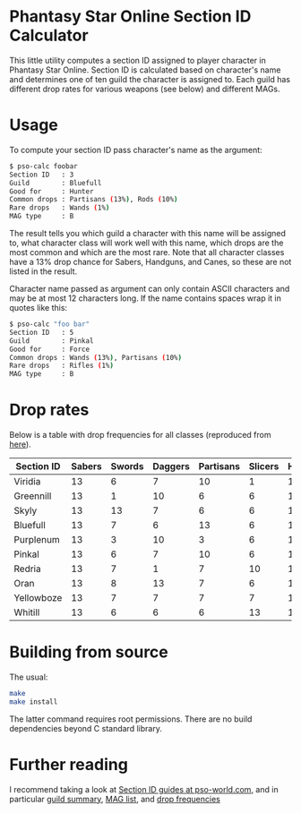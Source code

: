 Phantasy Star Online Section ID Calculator
==========================================

This little utility computes a section ID assigned to player character in
Phantasy Star Online.  Section ID is calculated based on character's name and
determines one of ten guild the character is assigned to.  Each guild has
different drop rates for various weapons (see below) and different MAGs.


Usage
=====

To compute your section ID pass character's name as the argument:

```bash
$ pso-calc foobar
Section ID   : 3
Guild        : Bluefull
Good for     : Hunter
Common drops : Partisans (13%), Rods (10%)
Rare drops   : Wands (1%)
MAG type     : B
```

The result tells you which guild a character with this name will be assigned to,
what character class will work well with this name, which drops are the most
common and which are the most rare.  Note that all character classes have a 13%
drop chance for Sabers, Handguns, and Canes, so these are not listed in the
result.

Character name passed as argument can only contain ASCII characters and may be
at most 12 characters long.  If the name contains spaces wrap it in quotes like
this:

```bash
$ pso-calc "foo bar"
Section ID   : 5
Guild        : Pinkal
Good for     : Force
Common drops : Wands (13%), Partisans (10%)
Rare drops   : Rifles (1%)
MAG type     : B
```


Drop rates
==========

Below is a table with drop frequencies for all classes (reproduced from
[here](http://www.pso-world.com/secprint.php?artid=452)).

| Section ID | Sabers | Swords | Daggers | Partisans | Slicers | Handguns | Rifle | Machineguns | Shotguns | Canes | Rods | Wands |
|------------|--------|--------|---------|-----------|---------|----------|-------|-------------|----------|-------|------|-------|
| Viridia    | 13     | 6      | 7       | 10        | 1       | 13       | 6     | 6           | 11       | 13    | 7    | 7     |
| Greennill  | 13     | 1      | 10      | 6         | 6       | 13       | 13    | 7           | 4        | 13    | 7    | 7     |
| Skyly      | 13     | 13     | 7       | 6         | 6       | 13       | 10    | 1           | 4        | 13    | 7    | 7     |
| Bluefull   | 13     | 7      | 6       | 13        | 6       | 13       | 7     | 7           | 4        | 13    | 10   | 1     |
| Purplenum  | 13     | 3      | 10      | 3         | 6       | 13       | 7     | 13          | 5        | 13    | 7    | 7     |
| Pinkal     | 13     | 6      | 7       | 10        | 6       | 13       | 1     | 7           | 4        | 13    | 7    | 13    |
| Redria     | 13     | 7      | 1       | 7         | 10      | 13       | 7     | 7           | 8        | 13    | 7    | 7     |
| Oran       | 13     | 8      | 13      | 7         | 6       | 13       | 7     | 7           | 4        | 13    | 1    | 8     |
| Yellowboze | 13     | 7      | 7       | 7         | 7       | 13       | 7     | 7           | 5        | 13    | 7    | 7     |
| Whitill    | 13     | 6      | 6       | 6         | 13      | 13       | 6     | 10          | 1        | 13    | 7    | 6     |


Building from source
====================

The usual:

```bash
make
make install
```

The latter command requires root permissions.  There are no build dependencies
beyond C standard library.


Further reading
===============

I recommend taking a look at [Section ID guides at
pso-world.com](http://www.pso-world.com/sections.php?op=listarticles&secid=19),
and in particular [guild summary](http://www.pso-world.com/sections.php?op=viewarticle&artid=306),
[MAG list](http://www.pso-world.com/sections.php?op=viewarticle&artid=1016), and
[drop frequencies](http://www.pso-world.com/sections.php?op=viewarticle&artid=452)
